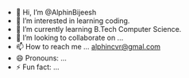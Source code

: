 - 👋 Hi, I’m @AlphinBijeesh
- 👀 I’m interested in learning coding.
- 🌱 I’m currently learning B.Tech Computer Science.
- 💞️ I’m looking to collaborate on ...
- 📫 How to reach me ... alphincvr@gmal.com
- 😄 Pronouns: ...
- ⚡ Fun fact: ...

<!---
AlphinBijeesh/AlphinBijeesh is a ✨ special ✨ repository because its `README.md` (this file) appears on your GitHub profile.
You can click the Preview link to take a look at your changes.
--->

